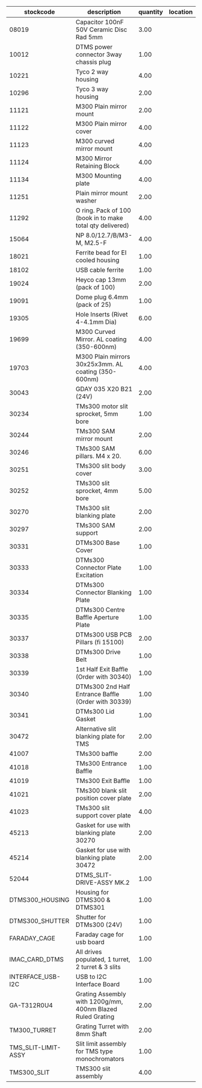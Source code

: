 |stockcode|description|quantity|location|
|---------|-----------|--------|--------|
|08019|Capacitor 100nF 50V Ceramic Disc Rad 5mm|3.00||
|10012|DTMS power connector 3way chassis plug|1.00||
|10221|Tyco 2 way housing|4.00||
|10296|Tyco 3 way housing|2.00||
|11121|M300 Plain mirror mount|2.00||
|11122|M300 Plain mirror cover|4.00||
|11123|M300 curved mirror mount|4.00||
|11124|M300 Mirror Retaining Block|4.00||
|11134|M300 Mounting plate|4.00||
|11251|Plain mirror mount washer|2.00||
|11292|O ring. Pack of 100 (book in to make total qty delivered)|4.00||
|15064|NP 8.0/12.7/B/M3-M, M2.5-F|4.00||
|18021|Ferrite bead for EI cooled housing|1.00||
|18102|USB cable ferrite|1.00||
|19024|Heyco cap 13mm (pack of 100)|2.00||
|19091|Dome plug 6.4mm (pack of 25)|1.00||
|19305|Hole Inserts (Rivet 4-4.1mm Dia)|6.00||
|19699|M300 Curved Mirror.  AL coating (350-600nm)|4.00||
|19703|M300 Plain mirrors 30x25x3mm.  AL coating (350-600nm)|4.00||
|30043|GDAY 035 X20 B21 (24V)|2.00||
|30234|TMs300 motor slit sprocket, 5mm bore|1.00||
|30244|TMs300 SAM mirror mount|2.00||
|30246|TMs300 SAM pillars. M4 x 20.|6.00| |
|30251|TMs300 slit body cover|3.00||
|30252|TMs300 slit sprocket, 4mm bore|5.00||
|30270|TMs300 slit blanking plate|2.00||
|30297|TMs300 SAM support|2.00||
|30331|DTMs300 Base Cover|1.00||
|30333|DTMs300 Connector Plate Excitation|1.00||
|30334|DTMs300 Connector Blanking Plate|1.00||
|30335|DTMs300 Centre Baffle Aperture Plate|1.00||
|30337|DTMs300 USB PCB Pillars (fi 15100)|2.00||
|30338|DTMs300 Drive Belt|1.00||
|30339|1st Half Exit Baffle (Order with 30340)|1.00||
|30340|DTMs300 2nd Half Entrance Baffle (Order with 30339)|1.00||
|30341|DTMs300 Lid Gasket|1.00||
|30472|Alternative slit blanking plate for TMS|2.00||
|41007|TMs300 baffle|2.00||
|41018|TMs300 Entrance Baffle|1.00||
|41019|TMs300 Exit Baffle|1.00||
|41021|TMs300 blank slit position cover plate|2.00||
|41023|TMs300 slit support cover plate|4.00||
|45213|Gasket for use with blanking plate 30270|2.00||
|45214|Gasket for use with blanking plate 30472|2.00||
|52044|DTMS_SLIT-DRIVE-ASSY MK.2|1.00||
|DTMS300_HOUSING|Housing for DTMS300 & DTMS301|1.00||
|DTMS300_SHUTTER|Shutter for DTMs300 (24V)|1.00||
|FARADAY_CAGE|Faraday cage for usb board|1.00||
|IMAC_CARD_DTMS|All drives populated, 1 turret, 2 turret & 3 slits|1.00||
|INTERFACE_USB-I2C|USB to I2C Interface Board|1.00||
|GA-T312R0U4|Grating Assembly with 1200g/mm, 400nm Blazed Ruled Grating|2.00||
|TM300_TURRET|Grating Turret with 8mm Shaft|2.00||
|TMS_SLIT-LIMIT-ASSY|Slit limit assembly for TMS type monochromators|1.00||
|TMS300_SLIT|TMS300 slit assembly|4.00||
